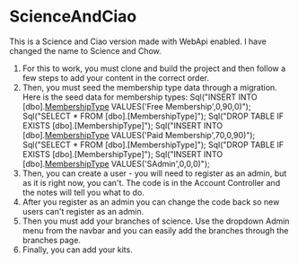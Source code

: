 # ScienceAndCiao
This is a Science and Ciao version made with WebApi enabled. I have changed the name to Science and Chow. 
1. For this to work, you must clone and build the project and then follow a few steps to add your content in the correct order.
2. Then, you must seed the membership type data through a migration. Here is the seed data for membership types:
Sql("INSERT INTO [dbo].[MembershipType](Name,SignUpFee,SixMonthMemberShipFee,MonthlyMembershipFee) VALUES('Free Membership',0,90,0)");
            Sql("SELECT * FROM [dbo].[MembershipType]");
            Sql("DROP TABLE IF EXISTS [dbo].[MembershipType]");
            Sql("INSERT INTO [dbo].[MembershipType](Name,SignUpFee,SixMonthMemberShipFee,MonthlyMembershipFee) VALUES('Paid Membership',70,0,90)");
            Sql("SELECT * FROM [dbo].[MembershipType]");
            Sql("DROP TABLE IF EXISTS [dbo].[MembershipType]");
            Sql("INSERT INTO [dbo].[MembershipType](Name,SignUpFee,SixMonthMemberShipFee,MonthlyMembershipFee) VALUES('SAdmin',0,0,0)");
3. Then, you can create a user - you will need to register as an admin, but as it is right now, you can't. The code is in the Account Controller and the notes will tell you what to do. 
4. After you register as an admin you can change the code back so new users can't register as an admin. 
5. Then you must add your branches of science. Use the dropdown Admin menu from the navbar and you can easily add the branches through the branches page. 
6. Finally, you can add your kits. 

